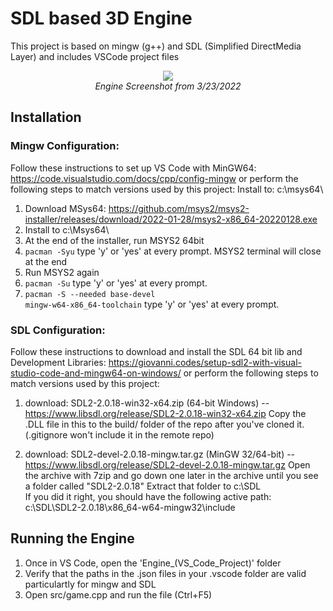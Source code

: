 # SDL based 3D Engine

This project is based on mingw (g++) and SDL (Simplified DirectMedia Layer) and includes VSCode project files

<p align="center"><img src="https://github.com/GumpherDM3/3D_Engine_SDL/blob/main/Screenshots/2022-03-23.png">
  <br><i>Engine Screenshot from 3/23/2022</i>
</p>

## Installation
### Mingw Configuration:
Follow these instructions to set up VS Code with MinGW64: https://code.visualstudio.com/docs/cpp/config-mingw  or perform the following steps to match versions used by this project:
Install to: c:\msys64\ 
1. Download MSys64: https://github.com/msys2/msys2-installer/releases/download/2022-01-28/msys2-x86_64-20220128.exe
2. Install to c:\Msys64\
3. At the end of the installer, run MSYS2 64bit
4. <code>pacman -Syu</code> type 'y' or 'yes' at every prompt.  MSYS2 terminal will close at the end
5. Run MSYS2 again
6. <code>pacman -Su</code> type 'y' or 'yes' at every prompt.
7. <code>pacman -S --needed base-devel mingw-w64-x86_64-toolchain</code> type 'y' or 'yes' at every prompt.

### SDL Configuration:
Follow these instructions to download and install the SDL 64 bit lib and Development Libraries: https://giovanni.codes/setup-sdl2-with-visual-studio-code-and-mingw64-on-windows/  or perform the following steps to match versions used by this project:

1. download: SDL2-2.0.18-win32-x64.zip (64-bit Windows) -- https://www.libsdl.org/release/SDL2-2.0.18-win32-x64.zip
Copy the .DLL file in this to the build/ folder of the repo after you've cloned it.  (.gitignore won't include it in the remote repo)

2. download: SDL2-devel-2.0.18-mingw.tar.gz (MinGW 32/64-bit) -- https://www.libsdl.org/release/SDL2-devel-2.0.18-mingw.tar.gz
Open the archive with 7zip and go down one later in the archive until you see a folder called "SDL2-2.0.18"
Extract that folder to c:\SDL\
If you did it right, you should have the following active path: c:\SDL\SDL2-2.0.18\x86_64-w64-mingw32\include


## Running the Engine
1. Once in VS Code, open the 'Engine_(VS_Code_Project)' folder
2. Verify that the paths in the .json files in your .vscode folder are valid particulartly for mingw and SDL
3. Open src/game.cpp and run the file (Ctrl+F5)
